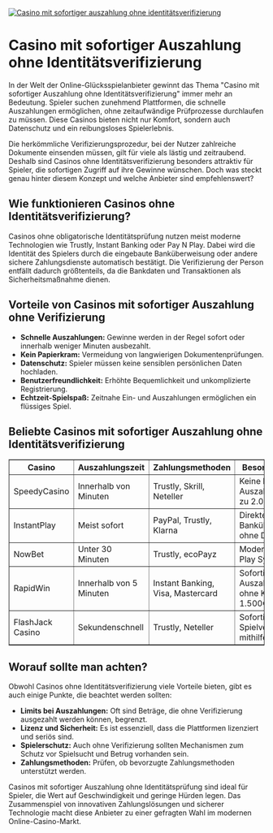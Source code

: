 [![Casino mit sofortiger auszahlung ohne identitätsverifizierung](https://123-caf.pages.dev/gitsignup.png)](https://vrmoo.ru/Bt82HjjY)

<h1>Casino mit sofortiger Auszahlung ohne Identitätsverifizierung</h1> <p>In der Welt der Online-Glücksspielanbieter gewinnt das Thema "Casino mit sofortiger Auszahlung ohne Identitätsverifizierung" immer mehr an Bedeutung. Spieler suchen zunehmend Plattformen, die schnelle Auszahlungen ermöglichen, ohne zeitaufwändige Prüfprozesse durchlaufen zu müssen. Diese Casinos bieten nicht nur Komfort, sondern auch Datenschutz und ein reibungsloses Spielerlebnis.</p>  <p>Die herkömmliche Verifizierungsprozedur, bei der Nutzer zahlreiche Dokumente einsenden müssen, gilt für viele als lästig und zeitraubend. Deshalb sind Casinos ohne Identitätsverifizierung besonders attraktiv für Spieler, die sofortigen Zugriff auf ihre Gewinne wünschen. Doch was steckt genau hinter diesem Konzept und welche Anbieter sind empfehlenswert?</p>  <h2>Wie funktionieren Casinos ohne Identitätsverifizierung?</h2> <p>Casinos ohne obligatorische Identitätsprüfung nutzen meist moderne Technologien wie Trustly, Instant Banking oder Pay N Play. Dabei wird die Identität des Spielers durch die eingebaute Banküberweisung oder andere sichere Zahlungsdienste automatisch bestätigt. Die Verifizierung der Person entfällt dadurch größtenteils, da die Bankdaten und Transaktionen als Sicherheitsmaßnahme dienen.</p>  <h2>Vorteile von Casinos mit sofortiger Auszahlung ohne Verifizierung</h2> <ul>   <li><strong>Schnelle Auszahlungen:</strong> Gewinne werden in der Regel sofort oder innerhalb weniger Minuten ausbezahlt.</li>   <li><strong>Kein Papierkram:</strong> Vermeidung von langwierigen Dokumentenprüfungen.</li>   <li><strong>Datenschutz:</strong> Spieler müssen keine sensiblen persönlichen Daten hochladen.</li>   <li><strong>Benutzerfreundlichkeit:</strong> Erhöhte Bequemlichkeit und unkomplizierte Registrierung.</li>   <li><strong>Echtzeit-Spielspaß:</strong> Zeitnahe Ein- und Auszahlungen ermöglichen ein flüssiges Spiel.</li> </ul>  <h2>Beliebte Casinos mit sofortiger Auszahlung ohne Identitätsverifizierung</h2> <table border="1" cellpadding="8" cellspacing="0">   <thead>     <tr>       <th>Casino</th>       <th>Auszahlungszeit</th>       <th>Zahlungsmethoden</th>       <th>Besonderheiten</th>     </tr>   </thead>   <tbody>     <tr>       <td>SpeedyCasino</td>       <td>Innerhalb von Minuten</td>       <td>Trustly, Skrill, Neteller</td>       <td>Keine KYC bei Auszahlungen bis zu 2.000€</td>     </tr>     <tr>       <td>InstantPlay</td>       <td>Meist sofort</td>       <td>PayPal, Trustly, Klarna</td>       <td>Direkte Banküberweisung ohne Dokumente</td>     </tr>     <tr>       <td>NowBet</td>       <td>Unter 30 Minuten</td>       <td>Trustly, ecoPayz</td>       <td>Modernes Pay 'n Play System</td>     </tr>     <tr>       <td>RapidWin</td>       <td>Innerhalb von 5 Minuten</td>       <td>Instant Banking, Visa, Mastercard</td>       <td>Sofortige Auszahlungen ohne KYC bis 1.500€</td>     </tr>     <tr>       <td>FlashJack Casino</td>       <td>Sekundenschnell</td>       <td>Trustly, Neteller</td>       <td>Sofortige Spielverifikation mithilfe der Bank</td>     </tr>   </tbody> </table>  <h2>Worauf sollte man achten?</h2> <p>Obwohl Casinos ohne Identitätsverifizierung viele Vorteile bieten, gibt es auch einige Punkte, die beachtet werden sollten:</p> <ul>   <li><strong>Limits bei Auszahlungen:</strong> Oft sind Beträge, die ohne Verifizierung ausgezahlt werden können, begrenzt.</li>   <li><strong>Lizenz und Sicherheit:</strong> Es ist essenziell, dass die Plattformen lizenziert und seriös sind.</li>   <li><strong>Spielerschutz:</strong> Auch ohne Verifizierung sollten Mechanismen zum Schutz vor Spielsucht und Betrug vorhanden sein.</li>   <li><strong>Zahlungsmethoden:</strong> Prüfen, ob bevorzugte Zahlungsmethoden unterstützt werden.</li> </ul>  <p>Casinos mit sofortiger Auszahlung ohne Identitätsprüfung sind ideal für Spieler, die Wert auf Geschwindigkeit und geringe Hürden legen. Das Zusammenspiel von innovativen Zahlungslösungen und sicherer Technologie macht diese Anbieter zu einer gefragten Wahl im modernen Online-Casino-Markt.</p>